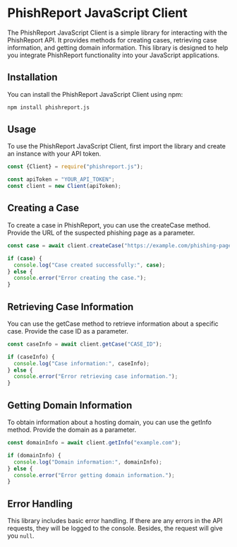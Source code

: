 # PhishReport JavaScript Client

The PhishReport JavaScript Client is a simple library for interacting with the PhishReport API. It provides methods for creating cases, retrieving case information, and getting domain information. This library is designed to help you integrate PhishReport functionality into your JavaScript applications.

## Installation

You can install the PhishReport JavaScript Client using npm:

```bash
npm install phishreport.js
```

## Usage
To use the PhishReport JavaScript Client, first import the library and create an instance with your API token.
```js
const {Client} = require("phishreport.js");

const apiToken = "YOUR_API_TOKEN";
const client = new Client(apiToken);
```

## Creating a Case
To create a case in PhishReport, you can use the createCase method. Provide the URL of the suspected phishing page as a parameter.

```js 
const case = await client.createCase("https://example.com/phishing-page");

if (case) {
  console.log("Case created successfully:", case);
} else {
  console.error("Error creating the case.");
}
```

## Retrieving Case Information
You can use the getCase method to retrieve information about a specific case. Provide the case ID as a parameter.

```js
const caseInfo = await client.getCase("CASE_ID");

if (caseInfo) {
  console.log("Case information:", caseInfo);
} else {
  console.error("Error retrieving case information.");
}
```

## Getting Domain Information
To obtain information about a hosting domain, you can use the getInfo method. Provide the domain as a parameter.

```js
const domainInfo = await client.getInfo("example.com");

if (domainInfo) {
  console.log("Domain information:", domainInfo);
} else {
  console.error("Error getting domain information.");
}
```
## Error Handling
This library includes basic error handling. If there are any errors in the API requests, they will be logged to the console. Besides, the request will give you `null`.
